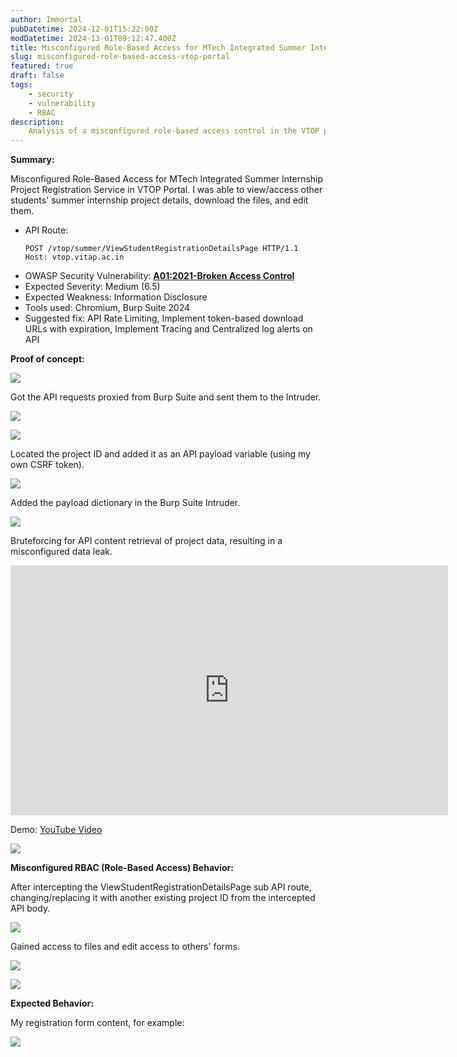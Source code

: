 ```yaml
---
author: Immortal
pubDatetime: 2024-12-01T15:22:00Z
modDatetime: 2024-13-01T09:12:47.400Z
title: Misconfigured Role-Based Access for MTech Integrated Summer Internship Project Registration Service in VTOP Portal
slug: misconfigured-role-based-access-vtop-portal
featured: true
draft: false
tags:
    - security
    - vulnerability
    - RBAC
description:
    Analysis of a misconfigured role-based access control in the VTOP portal that allowed unauthorized access to other students' summer internship project details.
---
```


**Summary:**

Misconfigured Role-Based Access for MTech Integrated Summer Internship Project Registration Service in VTOP Portal. I was able to view/access other students' summer internship project details, download the files, and edit them.

- API Route:
    ```
    POST /vtop/summer/ViewStudentRegistrationDetailsPage HTTP/1.1
    Host: vtop.vitap.ac.in
    ```
- OWASP Security Vulnerability: [**A01:2021-Broken Access Control**](https://owasp.org/Top10/A01_2021-Broken_Access_Control/)
- Expected Severity: Medium (6.5)
- Expected Weakness: Information Disclosure
- Tools used: Chromium, Burp Suite 2024
- Suggested fix: API Rate Limiting, Implement token-based download URLs with expiration, Implement Tracing and Centralized log alerts on API

**Proof of concept:**

![](@assets/attachment/7d883c3a4757ff2d514f46f67402089b.png)

Got the API requests proxied from Burp Suite and sent them to the Intruder.

![](@assets/attachment/911465fcd91fbd3c36e9f774d293fccb.png)

![](@assets/attachment/37b59818fbab791ec7b900be75f9fb81.png)

Located the project ID and added it as an API payload variable (using my own CSRF token).

![](@assets/attachment/c91cf2840510c60f66b3a784b79f3b59.png)

Added the payload dictionary in the Burp Suite Intruder.

![](@assets/attachment/2e6b39b568e0f83e12840309ff39447f.png)

Bruteforcing for API content retrieval of project data, resulting in a misconfigured data leak.

<iframe width="700" height="400" src="https://www.youtube.com/embed/FpmfaGwH3kE?si=_iicYWxgznpTy0EX" title="YouTube video player" frameborder="0" allow="accelerometer; autoplay; clipboard-write; encrypted-media; gyroscope; picture-in-picture; web-share" referrerpolicy="strict-origin-when-cross-origin" allowfullscreen></iframe>

Demo: [YouTube Video](https://www.youtube.com/embed/FpmfaGwH3kE?si=_iicYWxgznpTy0EX)

![](@assets/attachment/85b8245a0d5b93402462a655b70544a6.png)

**Misconfigured RBAC (Role-Based Access) Behavior:**

After intercepting the ViewStudentRegistrationDetailsPage sub API route, changing/replacing it with another existing project ID from the intercepted API body.

![](@assets/attachment/54e55e390fb394dfdb86b6850334835f.png)

Gained access to files and edit access to others' forms.

![](@assets/attachment/11584aa5ab950e2624d6cd9688346784.png)

![](@assets/attachment/a8ef2d4520621cdd4e98140f1dee5047.png)

**Expected Behavior:**

My registration form content, for example:

![](@assets/attachment/ece16c4258e99a0cde83d2e0998c91f8.png)
